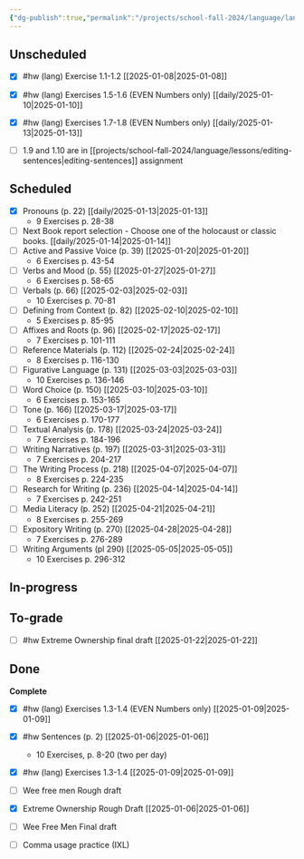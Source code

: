 ```yaml
---
{"dg-publish":true,"permalink":"/projects/school-fall-2024/language/language-kanban/"}
---
```



## Unscheduled

- [x] #hw (lang) Exercise 1.1-1.2 [[2025-01-08\|2025-01-08]]
- [x] #hw (lang) Exercises 1.5-1.6 (EVEN Numbers only) [[daily/2025-01-10\|2025-01-10]]
- [x] #hw (lang) Exercises 1.7-1.8 (EVEN Numbers only) [[daily/2025-01-13\|2025-01-13]]
- [ ] 1.9 and 1.10 are in [[projects/school-fall-2024/language/lessons/editing-sentences\|editing-sentences]] assignment


## Scheduled

- [x] Pronouns (p. 22) [[daily/2025-01-13\|2025-01-13]]
    - 9 Exercises p. 28-38
- [ ] Next Book report selection - Choose one of the holocaust or classic books. [[daily/2025-01-14\|2025-01-14]]
- [ ] Active and Passive Voice (p. 39) [[2025-01-20\|2025-01-20]]
    - 6 Exercises p. 43-54
- [ ] Verbs and Mood (p. 55) [[2025-01-27\|2025-01-27]]
    - 6 Exercises p. 58-65
- [ ] Verbals (p. 66) [[2025-02-03\|2025-02-03]]
    - 10 Exercises p. 70-81
- [ ] Defining from Context (p. 82) [[2025-02-10\|2025-02-10]]
    - 5 Exercises p. 85-95
- [ ] Affixes and Roots (p. 96) [[2025-02-17\|2025-02-17]]
    - 7 Exercises p. 101-111
- [ ] Reference Materials (p. 112) [[2025-02-24\|2025-02-24]]
    - 8 Exercises p. 116-130
- [ ] Figurative Language (p. 131) [[2025-03-03\|2025-03-03]]
    - 10 Exercises p. 136-146
- [ ] Word Choice (p. 150) [[2025-03-10\|2025-03-10]]
    - 6 Exercises p. 153-165
- [ ] Tone (p. 166) [[2025-03-17\|2025-03-17]]
    - 6 Exercises p. 170-177
- [ ] Textual Analysis (p. 178) [[2025-03-24\|2025-03-24]]
    - 7 Exercises p. 184-196
- [ ] Writing Narratives (p. 197) [[2025-03-31\|2025-03-31]]
    - 7 Exercises p. 204-217
- [ ] The Writing Process (p. 218) [[2025-04-07\|2025-04-07]]
    - 8 Exercises p. 224-235
- [ ] Research for Writing (p. 236) [[2025-04-14\|2025-04-14]]
    - 7 Exercises p. 242-251
- [ ] Media Literacy (p. 252) [[2025-04-21\|2025-04-21]]
    - 8 Exercises p. 255-269
- [ ] Expository Writing (p. 270) [[2025-04-28\|2025-04-28]]
    - 7 Exercises p. 276-289
- [ ] Writing Arguments (pl 290) [[2025-05-05\|2025-05-05]]
    - 10 Exercises p. 296-312


## In-progress



## To-grade

- [ ] #hw Extreme Ownership final draft [[2025-01-22\|2025-01-22]]


## Done

**Complete**
- [x] #hw (lang) Exercises 1.3-1.4 (EVEN Numbers only) [[2025-01-09\|2025-01-09]]
- [x] #hw Sentences (p. 2) [[2025-01-06\|2025-01-06]]
    - 10 Exercises, p. 8-20 (two per day)
- [x] #hw (lang) Exercises 1.3-1.4 [[2025-01-09\|2025-01-09]]
- [ ] Wee free men Rough draft
- [x] Extreme Ownership Rough Draft [[2025-01-06\|2025-01-06]]
- [ ] Wee Free Men Final draft
- [ ] Comma usage practice (IXL)




